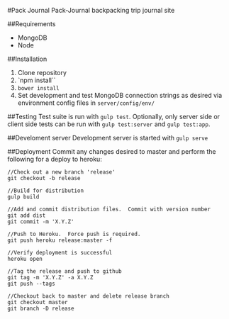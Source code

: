 #Pack Journal
Pack-Journal backpacking trip journal site

##Requirements
* MongoDB
* Node

##Installation
1. Clone repository
2. `npm install``
3. `bower install`
4. Set development and test MongoDB connection strings as desired via environment config files in `server/config/env/`

##Testing
Test suite is run with `gulp test`.  Optionally, only server side or client side tests can be run with `gulp test:server` and `gulp test:app`.

##Develoment server
Development server is started with `gulp serve`

##Deployment
Commit any changes desired to master and perform the following for a deploy to heroku:
```
//Check out a new branch 'release'
git checkout -b release

//Build for distribution
gulp build

//Add and commit distribution files.  Commit with version number
git add dist
git commit -m 'X.Y.Z'

//Push to Heroku.  Force push is required.
git push heroku release:master -f

//Verify deployment is successful
heroku open

//Tag the release and push to github
git tag -m 'X.Y.Z' -a X.Y.Z
git push --tags

//Checkout back to master and delete release branch
git checkout master
git branch -D release
```